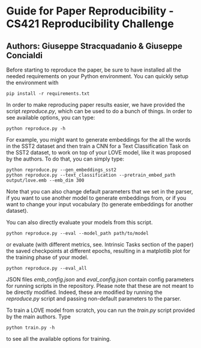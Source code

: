 # Guide for Paper Reproducibility - CS421 Reproducibility Challenge
## Authors: Giuseppe Stracquadanio & Giuseppe Concialdi
Before starting to reproduce the paper, be sure to have installed all the needed requirements on your Python environment. You can quickly setup the environment with
```
pip install -r requirements.txt
```

In order to make reproducing paper results easier, we have provided the script *reproduce.py*, which can be used to do a bunch of things.
In order to see available options, you can type:
```
python reproduce.py -h
```
For example, you might want to generate embeddings for the all the words in the SST2 dataset and then train a CNN for a Text Classification Task on the SST2 dataset, to work on top of your LOVE model, like it was proposed by the authors.
To do that, you can simply type:
```
python reproduce.py --gen_embeddings_sst2
python reproduce.py --text_classification --pretrain_embed_path output/love.emb --emb_dim 300
```
Note that you can also change default parameters that we set in the parser, if you want to use another model to generate embeddings from, or if you want to change your input vocabulary (to generate embeddings for another dataset).

You can also directly evaluate your models from this script.
```
python reproduce.py --eval --model_path path/to/model
```
or evaluate (with different metrics, see. Intrinsic Tasks section of the paper) the saved checkpoints at different epochs, resulting in a matplotlib plot for the training phase of your model.
```
python reproduce.py --eval_all
```

JSON files *emb_config.json* and *eval_config.json* contain config parameters for running scripts in the repository. Please note that these are not meant to be directly modified. Indeed, these are modified by running the *reproduce.py* script and passing non-default parameters to the parser. 

To train a LOVE model from scratch, you can run the *train.py* script provided by the main authors. 
Type 
```
python train.py -h 
```
to see all the available options for training.